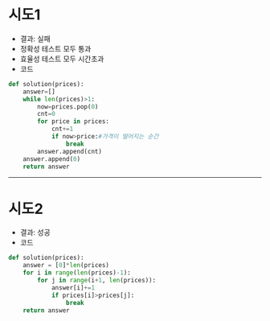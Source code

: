 # 시도1 
- 결과: 실패 
- 정확성 테스트 모두 통과
- 효율성 테스트 모두 시간초과
- 코드
```python
def solution(prices):
    answer=[]
    while len(prices)>1:
        now=prices.pop(0)
        cnt=0
        for price in prices:
            cnt+=1
            if now>price:#가격이 떨어지는 순간
                break
        answer.append(cnt)
    answer.append(0)
    return answer


```
<hr>

# 시도2
- 결과: 성공
- 코드
```python
def solution(prices):
    answer = [0]*len(prices)
    for i in range(len(prices)-1):
        for j in range(i+1, len(prices)):
            answer[i]+=1
            if prices[i]>prices[j]:
                break
    return answer
```
